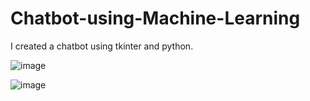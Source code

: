 # Chatbot-using-Machine-Learning
I created a chatbot using tkinter and python.

![image](https://user-images.githubusercontent.com/67710906/231617573-dc817c07-be60-4c44-8f7a-0cbb9efdf828.png)

![image](https://user-images.githubusercontent.com/67710906/231618277-79902f85-4660-4c30-8c91-20b4ded9dd4c.png)
